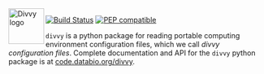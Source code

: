 <img src="https://raw.githubusercontent.com/pepkit/divvy/master/docs/img/divvy_logo.svg?sanitize=true" alt="Divvy logo" height="70" align="left"/>

[![Build Status](https://travis-ci.org/pepkit/divvy.svg?branch=master)](https://travis-ci.org/pepkit/divvy) [![PEP compatible](http://pepkit.github.io/img/PEP-compatible-green.svg)](http://pepkit.github.io)

`divvy` is a python package for reading portable computing environment configuration files, which we call *divvy configuration files*. Complete documentation and API for the `divvy` python package is at [code.databio.org/divvy](http://code.databio.org/divvy).
